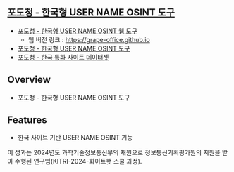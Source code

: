 ## [포도청 - 한국형 USER NAME OSINT 도구]()

- [포도청 - 한국형 USER NAME OSINT 웹 도구](https://github.com/Grape-Office/Grape-Office.github.io)  
   + 웹 버전 링크 : https://grape-office.github.io
- [포도청 - 한국형 USER NAME OSINT 도구](https://github.com/Grape-Office/Grape-Project)
- [포도청 - 한국 특화 사이트 데이터셋](https://github.com/Grape-Office/Grape-data)     

## Overview
- 포도청 - 한국형 USER NAME OSINT 도구

## Features
- 한국 사이트 기반 USER NAME OSINT 기능

이 성과는 2024년도 과학기술정보통신부의 재원으로 정보통신기획평가원의 지원을 받아 수행된 연구임(KITRI-2024-화이트햇 스쿨 과정).
